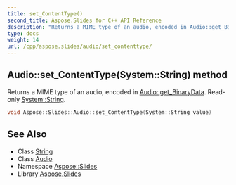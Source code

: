 ```yaml
---
title: set_ContentType()
second_title: Aspose.Slides for C++ API Reference
description: "Returns a MIME type of an audio, encoded in Audio::get_BinaryData. Read-only System::String."
type: docs
weight: 14
url: /cpp/aspose.slides/audio/set_contenttype/
---
```

## Audio::set_ContentType(System::String) method


Returns a MIME type of an audio, encoded in [Audio::get_BinaryData](../get_binarydata/). Read-only [System::String](../../../system/string/).

```cpp
void Aspose::Slides::Audio::set_ContentType(System::String value)
```

## See Also

* Class [String](../../system/string/)
* Class [Audio](./)
* Namespace [Aspose::Slides](../)
* Library [Aspose.Slides](../../)